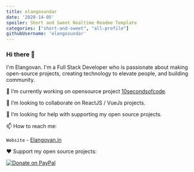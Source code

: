 ```yaml
---
title: elangosundar
date: '2020-14-05'
spoiler: Short and Sweet Realtime Readme Template
categories: ["short-and-sweet", "all-profile"]
githubUsername: 'elangosundar'
---
```


### Hi there 👋

I'm Elangovan. I'm a Full Stack Developer who is passionate about making open-source projects, creating technology to elevate people, and building community.

🔭 I’m currently working on opensource project [10secondsofcode](https://mentors.10secondsofcode.com).

👯 I’m looking to collaborate on ReactJS / VueJs projects.

🤔 I’m looking for help with supporting my open source projects.

📫 How to reach me:

`Website` - [Elangovan.in](https://elangovan.in)

❤️ Support my open source projects:

[![Donate on PayPal](https://img.shields.io/badge/--paypal?label=PayPal&logo=PayPal&style=social)](https://www.paypal.me/elangosundar)

<!--
**elangosundar/elangosundar** is a ✨ _special_ ✨ repository because its `README.md` (this file) appears on your GitHub profile.

Here are some ideas to get you started:

- 🔭 I’m currently working on ...
- 🌱 I’m currently learning ...
- 👯 I’m looking to collaborate on ...
- 🤔 I’m looking for help with ...
- 💬 Ask me about ...
- 📫 How to reach me: ...
- 😄 Pronouns: ...
- ⚡ Fun fact: ...
-->
